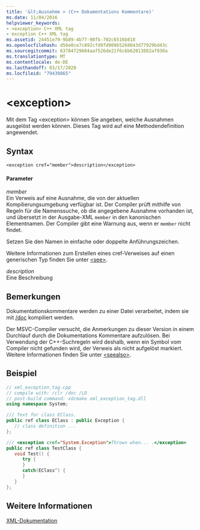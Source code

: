 ```yaml
---
title: '&lt;Ausnahme > (C++ Dokumentations Kommentare)'
ms.date: 11/04/2016
helpviewer_keywords:
- <exception> C++ XML tag
- exception C++ XML tag
ms.assetid: 24451e79-9b89-4b77-98fb-702c6516b818
ms.openlocfilehash: d56e0ce7c892cfd9fd909b5268043d77929bd43c
ms.sourcegitcommit: 63784729604aaf526de21f6c6b62813882af930a
ms.translationtype: MT
ms.contentlocale: de-DE
ms.lasthandoff: 03/17/2020
ms.locfileid: "79439865"
---
```

# <a name="ltexceptiongt"></a>&lt;exception&gt;

Mit dem Tag \<exception> können Sie angeben, welche Ausnahmen ausgelöst werden können. Dieses Tag wird auf eine Methodendefinition angewendet.

## <a name="syntax"></a>Syntax

```
<exception cref="member">description</exception>
```

#### <a name="parameters"></a>Parameter

*member*<br/>
Ein Verweis auf eine Ausnahme, die von der aktuellen Kompilierungsumgebung verfügbar ist. Der Compiler prüft mithilfe von Regeln für die Namenssuche, ob die angegebene Ausnahme vorhanden ist, und übersetzt in der Ausgabe-XML `member` in den kanonischen Elementnamen.  Der Compiler gibt eine Warnung aus, wenn er `member` nicht findet.

Setzen Sie den Namen in einfache oder doppelte Anführungszeichen.

Weitere Informationen zum Erstellen eines cref-Verweises auf einen generischen Typ finden Sie unter [\<see>](see-visual-cpp.md).

*description*<br/>
Eine Beschreibung

## <a name="remarks"></a>Bemerkungen

Dokumentationskommentare werden zu einer Datei verarbeitet, indem sie mit [/doc](doc-process-documentation-comments-c-cpp.md) kompiliert werden.

Der MSVC-Compiler versucht, die Anmerkungen zu dieser Version in einem Durchlauf durch die Dokumentations Kommentare aufzulösen.  Bei Verwendung der C++-Suchregeln wird deshalb, wenn ein Symbol vom Compiler nicht gefunden wird, der Verweis als nicht aufgelöst markiert. Weitere Informationen finden Sie unter [\<seealso>](seealso-visual-cpp.md).

## <a name="example"></a>Beispiel

```cpp
// xml_exception_tag.cpp
// compile with: /clr /doc /LD
// post-build command: xdcmake xml_exception_tag.dll
using namespace System;

/// Text for class EClass.
public ref class EClass : public Exception {
   // class definition ...
};

/// <exception cref="System.Exception">Thrown when... .</exception>
public ref class TestClass {
   void Test() {
      try {
      }
      catch(EClass^) {
      }
   }
};
```

## <a name="see-also"></a>Weitere Informationen

[XML-Dokumentation](xml-documentation-visual-cpp.md)
